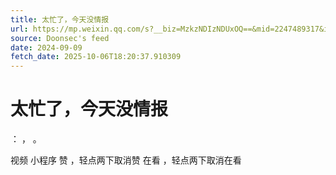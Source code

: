 ```yaml
---
title: 太忙了，今天没情报
url: https://mp.weixin.qq.com/s?__biz=MzkzNDIzNDUxOQ==&mid=2247489317&idx=1&sn=7da9b9efec03e0c2ed9985a61e8a8eb8
source: Doonsec's feed
date: 2024-09-09
fetch_date: 2025-10-06T18:20:37.910309
---
```


# 太忙了，今天没情报

：
，
。

视频
小程序
赞
，轻点两下取消赞
在看
，轻点两下取消在看